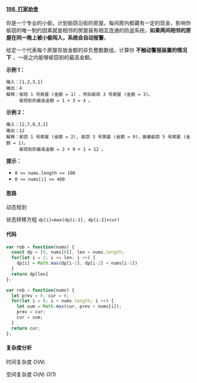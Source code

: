 #### [198. 打家劫舍](https://leetcode-cn.com/problems/house-robber/)

你是一个专业的小偷，计划偷窃沿街的房屋。每间房内都藏有一定的现金，影响你偷窃的唯一制约因素就是相邻的房屋装有相互连通的防盗系统，**如果两间相邻的房屋在同一晚上被小偷闯入，系统会自动报警**。

给定一个代表每个房屋存放金额的非负整数数组，计算你 **不触动警报装置的情况下** ，一夜之内能够偷窃到的最高金额。

 

**示例 1：**

```
输入：[1,2,3,1]
输出：4
解释：偷窃 1 号房屋 (金额 = 1) ，然后偷窃 3 号房屋 (金额 = 3)。
     偷窃到的最高金额 = 1 + 3 = 4 。
```

**示例 2：**

```
输入：[2,7,9,3,1]
输出：12
解释：偷窃 1 号房屋 (金额 = 2), 偷窃 3 号房屋 (金额 = 9)，接着偷窃 5 号房屋 (金额 = 1)。
     偷窃到的最高金额 = 2 + 9 + 1 = 12 。
```

 

**提示：**

- `0 <= nums.length <= 100`
- `0 <= nums[i] <= 400`

#### 思路

动态规划

状态转移方程 `dp[i]=max(dp[i-1], dp[i-2]+cur)`

#### 代码

```javascript
var rob = function(nums) {
  const dp = [0, nums[0]], len = nums.length;
  for(let i = 2; i <= len; i ++) {
    dp[i] = Math.max(dp[i-1], dp[i-2] + nums[i-1])
  }
  return dp[len]
};
```

```javascript
var rob = function(nums) {
  let prev = 0, cur = 0;
  for(let i = 0; i < nums.length; i ++) {
    let sum = Math.max(cur, prev + nums[i]);
    prev = cur;
    cur = sum;
  }
  return cur;
};
```

#### 复杂度分析

时间复杂度	$O(N)$

空间复杂度	$O(N)$	$O(1)$